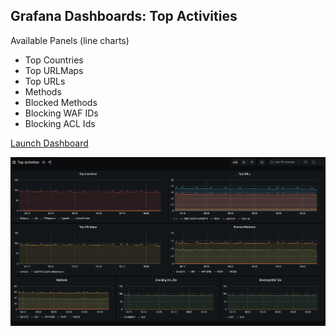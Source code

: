 ## Grafana Dashboards: Top Activities

Available Panels (line charts)

* Top Countries
* Top URLMaps
* Top URLs
* Methods
* Blocked Methods
* Blocking WAF IDs
* Blocking ACL Ids

[Launch Dashboard](https://[[HOST_SUBDOMAIN]]-30300-[[KATACODA_HOST]].environments.katacoda.com/d/waPvnJSMk/top-activities?orgId=1)

![Grafana Screenshot](./assets/grafana-top-activities_screenshot.png)

